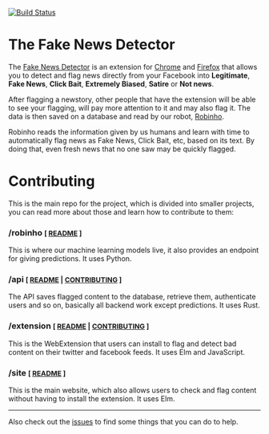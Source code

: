 [![Build Status][ci-svg]][ci-url]

[ci-svg]: https://circleci.com/gh/fake-news-detector/robinho.svg?style=shield
[ci-url]: https://circleci.com/gh/fake-news-detector/robinho

# The Fake News Detector

The [Fake News Detector](https://fakenewsdetector.org/) is an extension for [Chrome](https://chrome.google.com/webstore/detail/fake-news-detector/alomdfnfpbaagehmdokilpbjcjhacabk)
and [Firefox](https://addons.mozilla.org/en-US/firefox/addon/fakenews-detector/)
that allows you to detect and flag news directly from your Facebook into
**Legitimate**, **Fake News**, **Click Bait**, **Extremely Biased**, **Satire** or **Not news**.

After flagging a newstory, other people that have the extension will be able to see your flagging,
will pay more attention to it and may also flag it. The data is then saved on a database and read by our robot,
[Robinho](https://github.com/fake-news-detector/robinho).

Robinho reads the information given by us humans and learn with time to automatically flag
news as Fake News, Click Bait, etc, based on its text. By doing that, even fresh news that no
one saw may be quickly flagged.

# Contributing

This is the main repo for the project, which is divided into smaller projects, you can read more about those and learn how to contribute to them:

### /robinho <small>[ [README](robinho/README.md) ]</small>

This is where our machine learning models live, it also provides an endpoint for giving predictions. It uses Python.

### /api <small>[ [README](api/README.md) | [CONTRIBUTING](api/CONTRIBUTING.md) ]</small>

The API saves flagged content to the database, retrieve them, authenticate users and so on, basically all backend work except predictions. It uses Rust.

### /extension <small>[ [README](extension/README.md) | [CONTRIBUTING](extension/CONTRIBUTING.md) ]</small>

This is the WebExtension that users can install to flag and detect bad content on their twitter and facebook feeds. It uses Elm and JavaScript.

### /site <small>[ [README](site/README.md) ]</small>

This is the main website, which also allows users to check and flag content without having to install the extension. It uses Elm.

---

Also check out the [issues](https://github.com/fake-news-detector/robinho/issues) to find some things that you can do to help.

